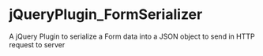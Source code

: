# jQueryPlugin_FormSerializer
A jQuery Plugin to serialize a Form data into a JSON object to send in HTTP request to server
